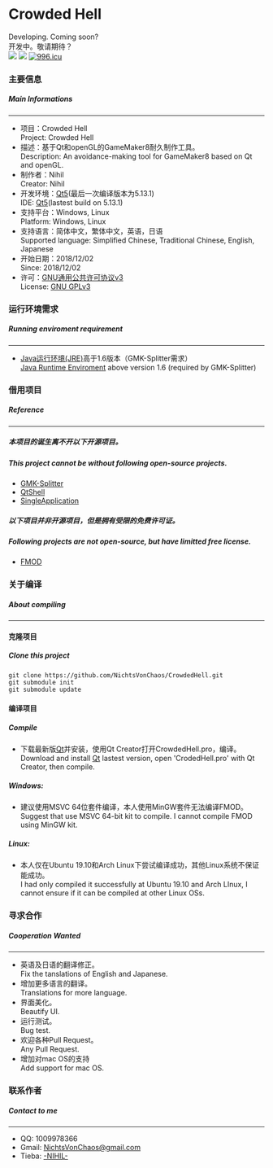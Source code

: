 # Crowded Hell
Developing. Coming soon?  
开发中。敬请期待？  
![](https://img.shields.io/badge/platform-windows%20%7C%20linux-lightgrey.svg) [![](https://img.shields.io/badge/license-GPLv3-green.svg)](https://en.wikipedia.org/wiki/GNU_General_Public_License) [![996.icu](https://img.shields.io/badge/link-996.icu-red.svg)](https://996.icu)

### 主要信息
##### Main Informations
____
* 项目：Crowded Hell  
 Project: Crowded Hell
* 描述：基于Qt和openGL的GameMaker8耐久制作工具。  
 Description: An avoidance-making tool for GameMaker8 based on Qt and openGL.
* 制作者：Nihil  
 Creator: Nihil
* 开发环境：[Qt5](https://www.qt.io/)(最后一次编译版本为5.13.1)  
 IDE: [Qt5](https://www.qt.io/)(lastest build on 5.13.1)
* 支持平台：Windows, Linux  
 Platform: Windows, Linux
* 支持语言：简体中文，繁体中文，英语，日语  
 Supported language: Simplified Chinese, Traditional Chinese, English, Japanese
* 开始日期：2018/12/02  
 Since: 2018/12/02
* 许可：[GNU通用公共许可协议v3](https://zh.wikipedia.org/wiki/GNU%E9%80%9A%E7%94%A8%E5%85%AC%E5%85%B1%E8%AE%B8%E5%8F%AF%E8%AF%81 "维基百科：GNU通用公共许可协议")  
 License: [GNU GPLv3](https://en.wikipedia.org/wiki/GNU_General_Public_License "Wikipedia: GNU General Public License")  
  
### 运行环境需求
##### Running enviroment requirement
____
* [Java运行环境(JRE)](https://www.oracle.com/technetwork/java/javase/downloads/jre8-downloads-2133155.html "Java SE Runtime Environment 8 Download")高于1.6版本（GMK-Splitter需求）  
 [Java Runtime Enviroment](https://www.oracle.com/technetwork/java/javase/downloads/jre8-downloads-2133155.html "Java SE Runtime Environment 8 Download") above version 1.6 (required by GMK-Splitter)
  
### 借用项目
##### Reference
____
##### 本项目的诞生离不开以下开源项目。
##### This project cannot be without following open-source projects.
* [GMK-Splitter](https://github.com/Medo42/Gmk-Splitter)  
* [QtShell](https://github.com/benlau/qtshell)  
* [SingleApplication](https://github.com/itay-grudev/SingleApplication)
##### 以下项目并非开源项目，但是拥有受限的免费许可证。  
##### Following projects are not open-source, but have limitted free license.
* [FMOD](https://www.fmod.com/)
  
### 关于编译
##### About compiling
____
#### 克隆项目
##### Clone this project

    git clone https://github.com/NichtsVonChaos/CrowdedHell.git
    git submodule init
    git submodule update
#### 编译项目
##### Compile
* 下载最新版[Qt](http://download.qt.io/official_releases/qt/)并安装，使用Qt Creator打开CrowdedHell.pro，编译。  
  Download and install [Qt](http://download.qt.io/official_releases/qt/) lastest version, open 'CrodedHell.pro' with Qt Creator, then compile.
##### Windows:
* 建议使用MSVC 64位套件编译，本人使用MinGW套件无法编译FMOD。  
  Suggest that use MSVC 64-bit kit to compile. I cannot compile FMOD using MinGW kit.
##### Linux:
* 本人仅在Ubuntu 19.10和Arch Linux下尝试编译成功，其他Linux系统不保证能成功。  
  I had only compiled it successfully at Ubuntu 19.10 and Arch LInux, I cannot ensure if it can be compiled at other Linux OSs.
  
### 寻求合作
##### Cooperation Wanted
____
* 英语及日语的翻译修正。  
 Fix the tanslations of English and Japanese.
* 增加更多语言的翻译。  
 Translations for more language.
* 界面美化。  
 Beautify UI.
* 运行测试。  
 Bug test.
* 欢迎各种Pull Request。  
 Any Pull Request.
* 增加对mac OS的支持  
 Add support for mac OS.
  
### 联系作者
##### Contact to me
____
* QQ: 1009978366
* Gmail: <NichtsVonChaos@gmail.com>
* Tieba: [-NIHIL-](http://tieba.baidu.com/home/main?un=towanoICIT)
